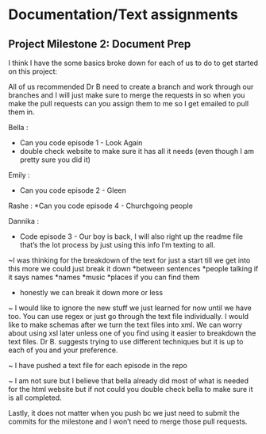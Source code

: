 # Documentation/Text assignments

## Project Milestone 2: Document Prep
I think I have the some basics broke down for each of us to do to get started on this project:

All of us recommended Dr B need to create a branch and work through our branches and I will just make sure to merge the requests in so when you make the pull requests can you assign them to me so I get emailed to pull them in.

Bella : 
* Can you code episode 1 - Look Again
* double check website to make sure it has all it needs (even though I am pretty sure you did it)

Emily : 
* Can you code episode 2 - Gleen

Rashe : 
*Can you code episode 4 - Churchgoing people

Dannika : 
* Code episode 3 - Our boy is back, I will also right up the readme file that’s the lot process by just using this info I’m texting to all.

~I was thinking for the breakdown of the text for just a start till we get into this more we could just break it down *between sentences
*people talking if it says names
*names
*music
*places if you can find them
- honestly we can break it down more or less 

~ I would like to ignore the new stuff we just learned for now until we have too. You can use regex or just go through the text file individually. I would like to make schemas after we turn the text files into xml. We can worry about using xsl later unless one of you find using it easier to breakdown the text files. Dr B. suggests trying to use different techniques but it is up to each of you and your preference.

~ I have pushed a text file for each episode in the repo 

~ I am not sure but I believe that bella already did most of what is needed for the html website but if not could you double check bella to make sure it is all completed. 

Lastly, it does not matter when you push bc we just need to submit the commits for the milestone and I won’t need to merge those pull requests.

